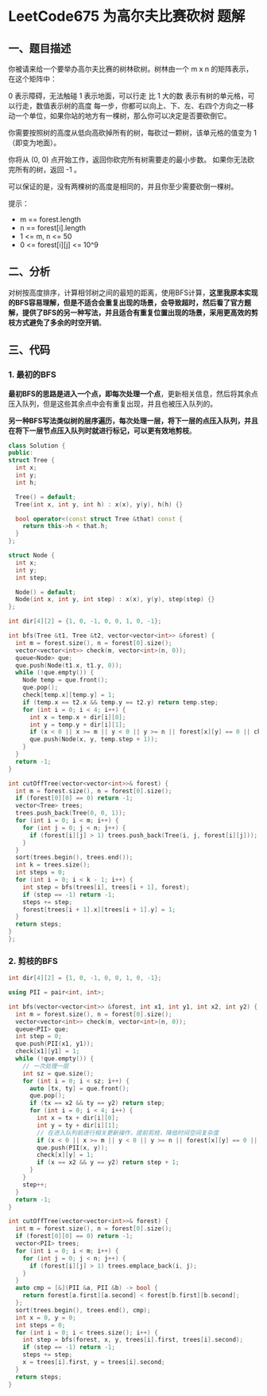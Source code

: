 # LeetCode675 为高尔夫比赛砍树 题解

## 一、题目描述

你被请来给一个要举办高尔夫比赛的树林砍树。树林由一个 m x n 的矩阵表示， 在这个矩阵中：

0 表示障碍，无法触碰
1 表示地面，可以行走
比 1 大的数 表示有树的单元格，可以行走，数值表示树的高度
每一步，你都可以向上、下、左、右四个方向之一移动一个单位，如果你站的地方有一棵树，那么你可以决定是否要砍倒它。

你需要按照树的高度从低向高砍掉所有的树，每砍过一颗树，该单元格的值变为 1（即变为地面）。

你将从 (0, 0) 点开始工作，返回你砍完所有树需要走的最小步数。 如果你无法砍完所有的树，返回 -1 。

可以保证的是，没有两棵树的高度是相同的，并且你至少需要砍倒一棵树。

提示：

+ m == forest.length
+ n == forest[i].length
+ 1 <= m, n <= 50
+ 0 <= forest\[i][j] <= 10^9




## 二、分析

对树按高度排序，计算相邻树之间的最短的距离，使用BFS计算，**这里我原本实现的BFS容易理解，但是不适合会重复出现的场景，会导致超时，然后看了官方题解，提供了BFS的另一种写法，并且适合有重复位置出现的场景，采用更高效的剪枝方式避免了多余的时空开销**。



## 三、代码

### 1. 最初的BFS

**最初BFS的思路是进入一个点，即每次处理一个点**，更新相关信息，然后将其余点压入队列，但是这些其余点中会有重复出现，并且也被压入队列的。

**另一种BFS写法类似树的层序遍历，每次处理一层，将下一层的点压入队列，并且在将下一层节点压入队列时就进行标记，可以更有效地剪枝**。

```c++
class Solution {
public:
struct Tree {
  int x;
  int y;
  int h;

  Tree() = default;
  Tree(int x, int y, int h) : x(x), y(y), h(h) {}

  bool operator<(const struct Tree &that) const {
    return this->h < that.h;
  }
};

struct Node {
  int x;
  int y;
  int step;

  Node() = default;
  Node(int x, int y, int step) : x(x), y(y), step(step) {}
};

int dir[4][2] = {1, 0, -1, 0, 0, 1, 0, -1};

int bfs(Tree &t1, Tree &t2, vector<vector<int>> &forest) {
  int m = forest.size(), n = forest[0].size();
  vector<vector<int>> check(m, vector<int>(n, 0));
  queue<Node> que;
  que.push(Node(t1.x, t1.y, 0));
  while (!que.empty()) {
    Node temp = que.front();
    que.pop();
    check[temp.x][temp.y] = 1;
    if (temp.x == t2.x && temp.y == t2.y) return temp.step;
    for (int i = 0; i < 4; i++) {
      int x = temp.x + dir[i][0];
      int y = temp.y + dir[i][1];
      if (x < 0 || x >= m || y < 0 || y >= n || forest[x][y] == 0 || check[x][y]) continue;
      que.push(Node(x, y, temp.step + 1));
    }
  }
  return -1;
}

int cutOffTree(vector<vector<int>>& forest) {
  int m = forest.size(), n = forest[0].size();
  if (forest[0][0] == 0) return -1;
  vector<Tree> trees;
  trees.push_back(Tree(0, 0, 1));
  for (int i = 0; i < m; i++) {
    for (int j = 0; j < n; j++) {
      if (forest[i][j] > 1) trees.push_back(Tree(i, j, forest[i][j]));
    }
  }
  sort(trees.begin(), trees.end());
  int k = trees.size();
  int steps = 0;
  for (int i = 0; i < k - 1; i++) {
    int step = bfs(trees[i], trees[i + 1], forest);
    if (step == -1) return -1;
    steps += step;
    forest[trees[i + 1].x][trees[i + 1].y] = 1;
  }
  return steps;
}
};
```



### 2. 剪枝的BFS

```c++
int dir[4][2] = {1, 0, -1, 0, 0, 1, 0, -1};

using PII = pair<int, int>;

int bfs(vector<vector<int>> &forest, int x1, int y1, int x2, int y2) {
  int m = forest.size(), n = forest[0].size();
  vector<vector<int>> check(m, vector<int>(n, 0));
  queue<PII> que;
  int step = 0;
  que.push(PII(x1, y1));
  check[x1][y1] = 1;
  while (!que.empty()) {
    // 一次处理一层
    int sz = que.size();
    for (int i = 0; i < sz; i++) {
      auto [tx, ty] = que.front();
      que.pop();
      if (tx == x2 && ty == y2) return step;
      for (int i = 0; i < 4; i++) {
        int x = tx + dir[i][0];
        int y = ty + dir[i][1];
        // 在进入队列前进行相关更新操作，提前剪枝，降低时间空间复杂度
        if (x < 0 || x >= m || y < 0 || y >= n || forest[x][y] == 0 || check[x][y]) continue;
        que.push(PII(x, y));
        check[x][y] = 1;
        if (x == x2 && y == y2) return step + 1;
      }
    }
    step++;
  }
  return -1;
}

int cutOffTree(vector<vector<int>>& forest) {
  int m = forest.size(), n = forest[0].size();
  if (forest[0][0] == 0) return -1;
  vector<PII> trees;
  for (int i = 0; i < m; i++) {
    for (int j = 0; j < n; j++) {
      if (forest[i][j] > 1) trees.emplace_back(i, j);
    }
  }
  auto cmp = [&](PII &a, PII &b) -> bool {
    return forest[a.first][a.second] < forest[b.first][b.second];
  };
  sort(trees.begin(), trees.end(), cmp);
  int x = 0, y = 0;
  int steps = 0;
  for (int i = 0; i < trees.size(); i++) {
    int step = bfs(forest, x, y, trees[i].first, trees[i].second);
    if (step == -1) return -1;
    steps += step;
    x = trees[i].first, y = trees[i].second;
  }
  return steps;
}
```



